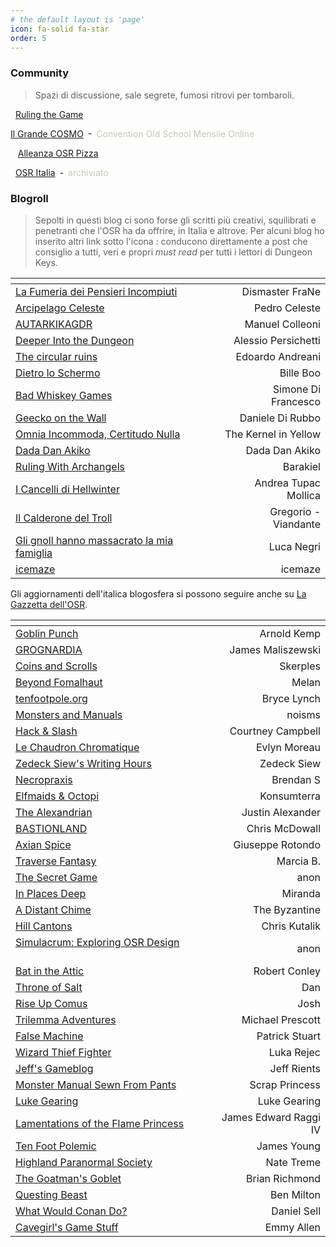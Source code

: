 ```yaml
---
# the default layout is 'page'
icon: fa-solid fa-star
order: 5
---
```


### Community

> Spazi di discussione, sale segrete, fumosi ritrovi per tombaroli.

<i class="fa-brands fa-telegram"></i>&nbsp; [Ruling the Game](https://t.me/osritalia)

<i class="fa-brands fa-discord"></i> [Il Grande COSMO](https://discord.gg/asQPwXPXeB)&ensp;-&ensp;<span style="color:#ccc6ba">Convention Old School Mensile Online</span>

&nbsp;<i class="fa-solid fa-asterisk"></i>&nbsp; [Alleanza OSR Pizza](https://linktr.ee/alleanzaosrpizza)

<i class="fa-brands fa-facebook"></i>&nbsp; [OSR Italia](https://www.facebook.com/groups/osritalia/)&ensp;-&ensp;<span style="color:#ccc6ba">archiviato</span>     

### Blogroll

> Sepolti in questi blog ci sono forse gli scritti più creativi, squilibrati e penetranti che l'OSR ha da offrire, in Italia e altrove. Per alcuni blog ho inserito altri link sotto l'icona <span style="color:#fffcf2"><i class="fa-solid fa-star"></i></span>: conducono direttamente a post che consiglio a tutti, veri e propri *must read* per tutti i lettori di Dungeon Keys. 

| <i class="fa-solid fa-italic"></i>                                          |  <i class="fa-solid fa-star"></i>        | <i class="fa-solid fa-pen-nib"></i> |
|:----------------------------------------------------------------------------|:----------------------------------------:|----------------------:|
| [La Fumeria dei Pensieri Incompiuti](https://dismastersden.blogspot.com/)   | [<i class="fa-solid fa-link"></i>](https://dismastersden.blogspot.com/2020/11/chiedimi-dellosr.html) [<i class="fa-solid fa-link"></i>](https://dismastersden.blogspot.com/2021/02/chiedimi-della-democrazia-gygaxiana.html) [<i class="fa-solid fa-link"></i>](https://dismastersden.blogspot.com/2021/09/lotfp-non-ha-la-regola-zero.html) | Dismaster FraNe       |
| [Arcipelago Celeste](https://arcipelagoceleste.blogspot.com/)               | [<i class="fa-solid fa-link"></i>](https://arcipelagoceleste.blogspot.com/2022/01/la-rosa-purpurea-di-vaarn.html) | Pedro Celeste         |
| [AUTARKIKAGDR](https://autarkikagdr.blogspot.com/)                          |                                          | Manuel Colleoni       |
| [Deeper Into the Dungeon](https://deeperintothedungeon.wordpress.com/)      | [<i class="fa-solid fa-link"></i>](https://deeperintothedungeon.wordpress.com/2021/04/17/il-sabba-del-ratto-pallido-avventura-per-il-carnevale-bloghereccio-a-tema-festivita/) [<i class="fa-solid fa-link"></i>](https://deeperintothedungeon.wordpress.com/2020/06/25/what-i-like-as-modern-gamer-abour-osr/) | Alessio Persichetti   |
| [The circular ruins](https://thecircularuins.blogspot.com/)                 | [<i class="fa-solid fa-link"></i>](https://thecircularuins.blogspot.com/2019/08/la-grotta-muschiosa.html) [<i class="fa-solid fa-link"></i>](https://thecircularuins.blogspot.com/2019/07/oggetti-e-ricompense.html) | Edoardo Andreani      |
| [Dietro lo Schermo](https://dietroschermo.wordpress.com/)                   | [<i class="fa-solid fa-link"></i>](https://dietroschermo.wordpress.com/le-tavole-del-mio-dd/) | Bille Boo             |
| [Bad Whiskey Games](https://badwhiskeygames.blogspot.com/)                  |                                          | Simone Di Francesco   |
| [Geecko on the Wall](https://www.geeckoonthewall.eu/)                       |                                          | Daniele Di Rubbo      |
| [Omnia Incommoda, Certitudo Nulla](https://oicn.icu/)                       | [<i class="fa-solid fa-link"></i>](https://oicn.icu/2020/guida-di-sopravvivenza-per-nuovi-gm/) [<i class="fa-solid fa-link"></i>](https://oicn.icu/2023/l-astrologo-una-classe-per-rinascimento-2e/) [<i class="fa-solid fa-link"></i>](https://oicn.icu/2023/di-licenze-open-e-altre-sciocchezze/) | The Kernel in Yellow  |
| [Dada Dan Akiko](https://write.as/jonnie/)                                  | [<i class="fa-solid fa-link"></i>](https://write.as/jonnie/la-natura-di-draghi) [<i class="fa-solid fa-link"></i>](https://write.as/jonnie/a-cosa-serve-una-foresta-nel-medioevo) | Dada Dan Akiko        |
| [Ruling With Archangels](https://archangelruling.blogfree.net/)             |                                          | Barakiel              |
| [I Cancelli di Hellwinter](https://hellwinter.blogspot.com/)                |                                          | Andrea Tupac Mollica  |
| [Il Calderone del Troll](https://calderonedeltroll.blogspot.com/)           | [<i class="fa-solid fa-link"></i>](https://calderonedeltroll.blogspot.com/2022/09/lalbero-per-tir-na-nog-un-dungeon-per.html) [<i class="fa-solid fa-link"></i>](https://calderonedeltroll.blogspot.com/2022/09/cuore-di-tenebra-uno-scenariorettilario.html) | Gregorio - Viandante  |
| [Gli gnoll hanno massacrato la mia famiglia](https://gnollmassacrofamiglia.blogspot.com/)  |                           | Luca Negri            |
| [icemaze](https://icemaze.it/en/)                                           |                                          | icemaze               |

Gli aggiornamenti dell'italica blogosfera si possono seguire anche su [La Gazzetta dell'OSR](https://gazzetta.oicn.icu/).

| <i class="fa-solid fa-earth-americas"></i>                                  |  <i class="fa-solid fa-star"></i>        | <i class="fa-solid fa-pen-nib"></i>  |
|:----------------------------------------------------------------------------|:----------------------------------------:|----------------------:|
| [Goblin Punch](https://goblinpunch.blogspot.com/)                           | [<i class="fa-solid fa-link"></i>](https://goblinpunch.blogspot.com/2020/05/advice-for-osr-dms.html) [<i class="fa-solid fa-link"></i>](https://goblinpunch.blogspot.com/2016/01/dungeon-checklist.html) [<i class="fa-solid fa-link"></i>](https://goblinpunch.blogspot.com/2017/09/the-inextricable-grace-of-elves.html) | Arnold Kemp           |
| [GROGNARDIA](https://grognardia.blogspot.com/)                              | [<i class="fa-solid fa-link"></i>](https://grognardia.blogspot.com/2008/09/gygaxian-naturalism.html) | James Maliszewski     |
| [Coins and Scrolls](https://coinsandscrolls.blogspot.com/)                  | [<i class="fa-solid fa-link"></i>](https://coinsandscrolls.blogspot.com/2020/09/osr-interesting-lists-and-petty-gods.html) [<i class="fa-solid fa-link"></i>](https://coinsandscrolls.blogspot.com/2023/05/osr-eight-diseases-of-wizards.html) [<i class="fa-solid fa-link"></i>](https://coinsandscrolls.blogspot.com/2019/06/osr-sienas-6-mile-hex.html) | Skerples              | 
| [Beyond Fomalhaut](https://beyondfomalhaut.blogspot.com/)                   | [<i class="fa-solid fa-link"></i>](https://beyondfomalhaut.blogspot.com/2021/11/blog-hex-crawls-simple-guide.html) [<i class="fa-solid fa-link"></i>](https://beyondfomalhaut.blogspot.com/2016/09/blog-dirt-cheap-sandbox.html) [<i class="fa-solid fa-link"></i>](https://beyondfomalhaut.blogspot.com/2020/05/blog-anatomy-of-dungeon-map.html) | Melan                 | 
| [tenfootpole.org](https://tenfootpole.org/ironspike/)                       |                                          | Bryce Lynch           |
| [Monsters and Manuals](https://monstersandmanuals.blogspot.com/)            | [<i class="fa-solid fa-link"></i>](https://monstersandmanuals.blogspot.com/2023/04/pen-and-paper-role-playing-games-as.html) [<i class="fa-solid fa-link"></i>](https://monstersandmanuals.blogspot.com/2023/01/playing-to-win-versus-playing-role.html) [<i class="fa-solid fa-link"></i>](https://monstersandmanuals.blogspot.com/2023/01/the-motivated-sandbox-search-or.html) | noisms                |
| [Hack & Slash](https://hackslashmaster.blogspot.com/)                       | [<i class="fa-solid fa-link"></i>](https://hackslashmaster.blogspot.com/2011/10/on-creative-crocodile-conundrum.html) [<i class="fa-solid fa-link"></i>](https://hackslashmaster.blogspot.com/2018/02/on-so-called-wilderness.html) [<i class="fa-solid fa-link"></i>](https://hackslashmaster.blogspot.com/2019/10/on-rules-of-game.html) | Courtney Campbell     |
| [Le Chaudron Chromatique](https://chaudronchromatique.blogspot.com/)        | [<i class="fa-solid fa-link"></i>](https://dungeon-keys.github.io/) | Evlyn Moreau          | 
| [Zedeck Siew's Writing Hours](https://zedecksiew.tumblr.com/)               | [<i class="fa-solid fa-link"></i>](https://dungeon-keys.github.io/) | Zedeck Siew           |
| [Necropraxis](https://www.necropraxis.com/about/)                           |                                          | Brendan S             | 
| [Elfmaids & Octopi](https://elfmaidsandoctopi.blogspot.com/)                |                                          | Konsumterra           |
| [The Alexandrian](https://thealexandrian.net/)                              | [<i class="fa-solid fa-link"></i>](https://dungeon-keys.github.io/) | Justin Alexander      | 
| [BASTIONLAND](https://www.bastionland.com/)                                 |                                          | Chris McDowall        | 
| [Axian Spice](https://axianspice.blogspot.com/)                             |                                          | Giuseppe Rotondo      |
| [Traverse Fantasy](https://traversefantasy.blogspot.com/)                   | [<i class="fa-solid fa-link"></i>](https://dungeon-keys.github.io/) | Marcia B.             |
| [The Secret Game](https://scrtgm.blogspot.com/)                             |                                          | anon                  |
| [In Places Deep](https://inplacesdeep.blogspot.com/)                        | [<i class="fa-solid fa-link"></i>](https://dungeon-keys.github.io/) | Miranda               | 
| [A Distant Chime](https://espharel.blogspot.com/)                           |                                          | The Byzantine         | 
| [Hill Cantons](https://hillcantons.blogspot.com/)                           |                                          | Chris Kutalik         |
| [Simulacrum: Exploring OSR Design](https://osrsimulacrum.blogspot.com/) &emsp;&emsp;&emsp; | [<i class="fa-solid fa-link"></i>](https://dungeon-keys.github.io/) | anon |
| [Bat in the Attic](https://batintheattic.blogspot.com/)                     | [<i class="fa-solid fa-link"></i>](https://batintheattic.blogspot.com/2009/08/how-to-make-fantasy-sandbox.html) | Robert Conley         |
| [Throne of Salt](https://throneofsalt.blogspot.com/)                        | [<i class="fa-solid fa-link"></i>](https://dungeon-keys.github.io/) | Dan                   | 
| [Rise Up Comus](https://riseupcomus.blogspot.com/)                          | [<i class="fa-solid fa-link"></i>](https://dungeon-keys.github.io/) | Josh                  | 
| [Trilemma Adventures](https://blog.trilemma.com/)                          | [<i class="fa-solid fa-link"></i>](https://dungeon-keys.github.io/) | Michael Prescott      | 
| [False Machine](https://falsemachine.blogspot.com/)                         |                                          | Patrick Stuart        | 
| [Wizard Thief Fighter](https://www.wizardthieffighter.com/)                 |                                          | Luka Rejec            | 
| [Jeff's Gameblog](https://jrients.blogspot.com/)                            | [<i class="fa-solid fa-link"></i>](https://jrients.blogspot.com/2011/04/twenty-quick-questions-for-your.html) | Jeff Rients           | 
| [Monster Manual Sewn From Pants](https://monstermanualsewnfrompants.blogspot.com/) |                                   | Scrap Princess        | 
| [Luke Gearing](https://lukegearing.blot.im/)                                |                                          | Luke Gearing          |
| [Lamentations of the Flame Princess](https://lotfp.blogspot.com/)           |                                          | James Edward Raggi IV |
| [Ten Foot Polemic](https://tenfootpolemic.blogspot.com/)                    | [<i class="fa-solid fa-link"></i>](https://dungeon-keys.github.io/) | James Young           |
| [Highland Paranormal Society](https://natetreme.com/)                       |                                          | Nate Treme            |
| [The Goatman's Goblet](https://www.goatmansgoblet.com/)                     | [<i class="fa-solid fa-link"></i>](https://dungeon-keys.github.io/) | Brian Richmond        |
| [Questing Beast](https://questingblog.com/)                                 |                                          | Ben Milton            |
| [What Would Conan Do?](https://whatwouldconando.blogspot.com/)              |                                          | Daniel Sell           |
| [Cavegirl's Game Stuff](https://cavegirlgames.blogspot.com/)                |                                          | Emmy Allen            |
